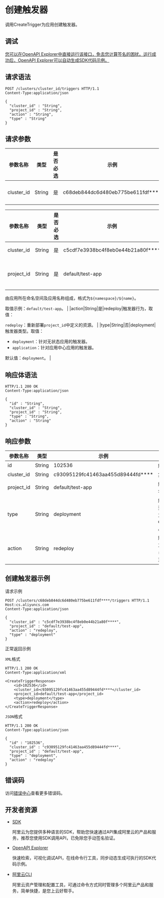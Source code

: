 # 创建触发器

调用CreateTrigger为应用创建触发器。

## 调试

[您可以在OpenAPI Explorer中直接运行该接口，免去您计算签名的困扰。运行成功后，OpenAPI Explorer可以自动生成SDK代码示例。](https://api.aliyun.com/#product=CS&api=CreateTrigger&type=ROA&version=2015-12-15)

## 请求语法

```
POST /clusters/cluster_id/triggers HTTP/1.1
Content-Type:application/json

{
  "cluster_id" : "String",
  "project_id" : "String",
  "action" : "String",
  "type" : "String"
}
```

## 请求参数

|参数名称|类型|是否必选|示例|说明|
|----|--|----|--|--|
|cluster\_id|String|是|c68deb844dc6d480eb775be611fdf\*\*\*\*|集群ID。 |

|参数名称|类型|是否必选|示例|说明|
|----|--|----|--|--|
|cluster\_id|String|是|c5cdf7e3938bc4f8eb0e44b21a80f\*\*\*\*|集群ID。 |
|project\_id|String|是|default/test-app|触发器项目名称。

 由应用所在命名空间及应用名称组成，格式为`${namespace}/${name}`。

 取值示例：`default/test-app`。 |
|action|String|是|redeploy|触发器行为，取值：

 `redeploy`：重新部署`project_id`中定义的资源。 |
|type|String|否|deployment|触发器类型。取值：

 -   `deployment`：针对无状态应用的触发器。
-   `application`：针对应用中心应用的触发器。

 默认值：`deployment`。 |

## 响应体语法

```
HTTP/1.1 200 OK
Content-Type:application/json

{
  "id" : "String",
  "cluster_id" : "String",
  "project_id" : "String",
  "type" : "String",
  "action" : "String"
}
```

## 响应参数

|参数名称|类型|示例|说明|
|----|--|--|--|
|id|String|102536|触发器ID。 |
|cluster\_id|String|c93095129fc41463aa455d89444fd\*\*\*\*|集群ID。 |
|project\_id|String|default/test-app|触发器项目名称。 |
|type|String|deployment|触发器类型。默认值为 deployment 。 |
|action|String|redeploy|触发器行为。例如，`redeploy`：重新部署。 |

## 创建触发器示例

请求示例

```
POST /clusters/c68deb844dc6d480eb775be611fdf****/triggers HTTP/1.1
Host:cs.aliyuncs.com
Content-Type:application/json

{
  "cluster_id" : "c5cdf7e3938bc4f8eb0e44b21a80f****",
  "project_id" : "default/test-app",
  "action" : "redeploy",
  "type" : "deployment"
}
```

正常返回示例

`XML`格式

```
HTTP/1.1 200 OK
Content-Type:application/xml

<CreateTriggerResponse>
    <id>102536</id>
    <cluster_id>c93095129fc41463aa455d89444fd****</cluster_id>
    <project_id>default/test-app</project_id>
    <type>deployment</type>
    <action>redeploy</action>
</CreateTriggerResponse>
```

`JSON`格式

```
HTTP/1.1 200 OK
Content-Type:application/json

{
  "id" : "102536",
  "cluster_id" : "c93095129fc41463aa455d89444fd****",
  "project_id" : "default/test-app",
  "type" : "deployment",
  "action" : "redeploy"
}
```

## 错误码

访问[错误中心](https://error-center.aliyun.com/status/product/CS)查看更多错误码。

## 开发者资源

-   [SDK](https://next.api.aliyun.com/api-tools/sdk/CS?version=2015-12-15&)

    阿里云为您提供多种语言的SDK，帮助您快速通过API集成阿里云的产品和服务，推荐您使用SDK调用API，已免除您手动签名验证。

-   [OpenAPI Explorer](https://next.api.aliyun.com/api/CS/2015-12-15/CreateTrigger)

    快速检索，可视化调试API，在线命令行工具，同步动态生成可执行的SDK代码示例。

-   [阿里云CLI](https://github.com/aliyun/aliyun-cli)

    阿里云资产管理和配置工具，可通过命令方式同时管理多个阿里云产品和服务，简单快捷，是您上云好帮手。


